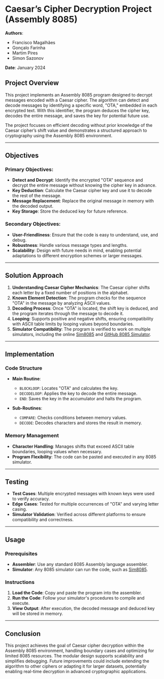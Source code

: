 # Caesar’s Cipher Decryption Project (Assembly 8085)

**Authors**:  
- Francisco Magalhães 
- Gonçalo Farinha 
- Martim Pires  
- Simon Sazonov   

**Date**: January 2024

## Project Overview

This project implements an Assembly 8085 program designed to decrypt messages encoded with a Caesar cipher. The algorithm can detect and decode messages by identifying a specific word, "OTA," embedded in each encrypted text. With this identifier, the program deduces the cipher key, decodes the entire message, and saves the key for potential future use.

The project focuses on efficient decoding without prior knowledge of the Caesar cipher’s shift value and demonstrates a structured approach to cryptography using the Assembly 8085 environment.

---

## Objectives

### Primary Objectives:
- **Detect and Decrypt**: Identify the encrypted "OTA" sequence and decrypt the entire message without knowing the cipher key in advance.
- **Key Deduction**: Calculate the Caesar cipher key and use it to decode the rest of the message.
- **Message Replacement**: Replace the original message in memory with the decoded output.
- **Key Storage**: Store the deduced key for future reference.

### Secondary Objectives:
- **User-Friendliness**: Ensure that the code is easy to understand, use, and debug.
- **Robustness**: Handle various message types and lengths.
- **Scalability**: Design with future needs in mind, enabling potential adaptations to different encryption schemes or larger messages.

---

## Solution Approach

1. **Understanding Caesar Cipher Mechanics**: The Caesar cipher shifts each letter by a fixed number of positions in the alphabet.
2. **Known Element Detection**: The program checks for the sequence "OTA" in the message by analyzing ASCII values.
3. **Decoding Process**: Once "OTA" is located, the shift key is deduced, and the program iterates through the message to decode it.
4. **Looping**: Supports positive and negative shifts, ensuring compatibility with ASCII table limits by looping values beyond boundaries.
5. **Simulator Compatibility**: The program is verified to work on multiple simulators, including the online [Sim8085](https://www.sim8085.com/) and [GitHub 8085 Simulator](https://github.com/8085simulator/8085simulator.github.io).

---

## Implementation

### Code Structure

- **Main Routine**:
  - `BLOCKLOOP`: Locates "OTA" and calculates the key.
  - `DECODELOOP`: Applies the key to decode the entire message.
  - `END`: Saves the key in the accumulator and halts the program.

- **Sub-Routines**:
  - `COMPARE`: Checks conditions between memory values.
  - `DECODE`: Decodes characters and stores the result in memory.

### Memory Management

- **Character Handling**: Manages shifts that exceed ASCII table boundaries, looping values when necessary.
- **Program Flexibility**: The code can be pasted and executed in any 8085 simulator.

---

## Testing

- **Test Cases**: Multiple encrypted messages with known keys were used to verify accuracy.
- **Edge Cases**: Tested for multiple occurrences of "OTA" and varying letter casing.
- **Simulator Validation**: Verified across different platforms to ensure compatibility and correctness.

---

## Usage

### Prerequisites

- **Assembler**: Use any standard 8085 Assembly language assembler.
- **Simulator**: Any 8085 simulator can run the code, such as [Sim8085](https://www.sim8085.com/).

### Instructions

1. **Load the Code**: Copy and paste the program into the assembler.
2. **Run the Code**: Follow your simulator's procedures to compile and execute.
3. **View Output**: After execution, the decoded message and deduced key will be stored in memory.

---

## Conclusion

This project achieves the goal of Caesar cipher decryption within the Assembly 8085 environment, handling boundary cases and optimizing for limited 8085 resources. The modular design supports scalability and simplifies debugging. Future improvements could include extending the algorithm to other ciphers or adapting it for larger datasets, potentially enabling real-time decryption in advanced cryptographic applications.
